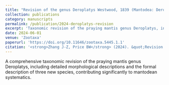 ```yaml
---
title: "Revision of the genus Deroplatys Westwood, 1839 (Mantodea: Deroplatyidae) with the description of three new species"
collection: publications
category: manuscripts
permalink: /publication/2024-deroplatys-revision
excerpt: 'Taxonomic revision of the praying mantis genus Deroplatys, including morphological analysis and description of three new species.'
date: 2024-06-01
venue: 'Zootaxa'
paperurl: 'https://doi.org/10.11646/zootaxa.5445.1.1'
citation: '<strong>Zhang J-Z, Price BW</strong> (2024). &quot;Revision of the genus <i>Deroplatys</i> Westwood, 1839 (Mantodea: Deroplatyidae) with the description of three new species.&quot; <i>Zootaxa</i> 5445: 1–68.'
---
```


A comprehensive taxonomic revision of the praying mantis genus Deroplatys, including detailed morphological descriptions and the formal description of three new species, contributing significantly to mantodean systematics.
